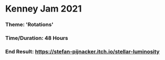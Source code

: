 # Kenney Jam 2021
### Theme: 'Rotations'
### Time/Duration: 48 Hours
### End Result: https://stefan-pijnacker.itch.io/stellar-luminosity
